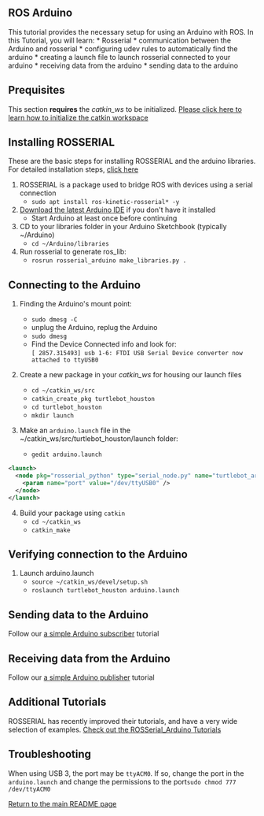 ## ROS Arduino
This tutorial provides the necessary setup for using an Arduino with ROS.
In this Tutorial, you will learn:
    * Rosserial
    * communication between the Arduino and rosserial
    * configuring udev rules to automatically find the arduino
    * creating a launch file to launch rosserial connected to your arduino
    * receiving data from the arduino
    * sending data to the arduino


## Prequisites
This section **requires** the *catkin_ws* to be initialized.
[Please click here to learn how to initialize the catkin workspace](08-Catkin_Workspace.md)

## Installing ROSSERIAL
These are the basic steps for installing ROSSERIAL and the arduino libraries.
For detailed installation steps, [click here](http://wiki.ros.org/rosserial_arduino/Tutorials/Arduino%20IDE%20Setup)

1. ROSSERIAL is a package used to bridge ROS with devices using a serial connection  
    * `sudo apt install ros-kinetic-rosserial* -y` 
2. [Download the latest Arduino IDE](https://www.arduino.cc/en/Main/Software) if you don't have it installed
    * Start Arduino at least once before continuing
3. CD to your libraries folder in your Arduino Sketchbook (typically ~/Arduino)
    * `cd ~/Arduino/libraries`
4. Run rosserial to generate ros_lib:
    * `rosrun rosserial_arduino make_libraries.py .`

## Connecting to the Arduino

1. Finding the Arduino's mount point:
    * `sudo dmesg -C`
    * unplug the Arduino, replug the Arduino
    * `sudo dmesg`
    * Find the Device Connected info and look for:  
        `[ 2857.315493] usb 1-6: FTDI USB Serial Device converter now attached to ttyUSB0`
        
2. Create a new package in your *catkin_ws* for housing our launch files
    * `cd ~/catkin_ws/src`
    * `catkin_create_pkg turtlebot_houston`
    * `cd turtlebot_houston`
    * `mkdir launch`

3. Make an `arduino.launch` file in the ~/catkin_ws/src/turtlebot_houston/launch folder:
    * `gedit arduino.launch`
```xml
<launch>
  <node pkg="rosserial_python" type="serial_node.py" name="turtlebot_arduino">
    <param name="port" value="/dev/ttyUSB0" />
  </node>
</launch>
```

4. Build your package using `catkin`
    * `cd ~/catkin_ws`
    * `catkin_make`

## Verifying connection to the Arduino
1. Launch arduino.launch
    * `source ~/catkin_ws/devel/setup.sh`
    * `roslaunch turtlebot_houston arduino.launch`

## Sending data to the Arduino
Follow our [a simple Arduino subscriber](11b-Arduino_Subscriber.md) tutorial

## Receiving data from the Arduino
Follow our [a simple Arduino publisher](11c-Arduino_Publisher.md) tutorial

## Additional Tutorials
ROSSERIAL has recently improved their tutorials, and have a very wide selection of examples.
[Check out the ROSSerial_Arduino Tutorials](http://wiki.ros.org/rosserial_arduino/Tutorials)

## Troubleshooting
When using USB 3, the port may be `ttyACM0`. If so, change the port in the `arduino.launch` and change the permissions to the port`sudo chmod 777 /dev/ttyACM0`
 

[Return to the main README page](/README.md)
